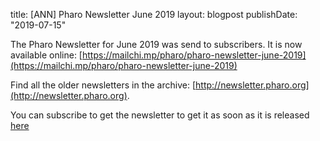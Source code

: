 title: [ANN] Pharo Newsletter June 2019
layout: blogpost
publishDate: "2019-07-15"



The Pharo Newsletter for June 2019 was send to subscribers. It is now available online: [https://mailchi.mp/pharo/pharo-newsletter-june-2019](https://mailchi.mp/pharo/pharo-newsletter-june-2019)

Find all the older newsletters in the archive: [http://newsletter.pharo.org](http://newsletter.pharo.org).

You can subscribe to get the newsletter to get it as soon as it is released [here](https://us11.list-manage.com/subscribe?u=6f667565c2569234585a7be77&id=048680a940)